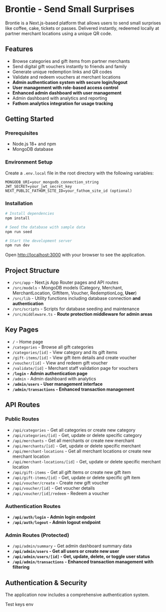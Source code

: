 # Brontie - Send Small Surprises #

Brontie is a Next.js-based platform that allows users to send small surprises like coffee, cake, tickets or passes. Delivered instantly, redeemed locally at partner merchant locations using a unique QR code.

## Features

- Browse categories and gift items from partner merchants
- Send digital gift vouchers instantly to friends and family
- Generate unique redemption links and QR codes
- Validate and redeem vouchers at merchant locations
- **Admin authentication system with secure login/logout**
- **User management with role-based access control**
- **Enhanced admin dashboard with user management**
- Admin dashboard with analytics and reporting
- **Fathom analytics integration for usage tracking**

## Getting Started

### Prerequisites

- Node.js 18+ and npm
- MongoDB database

### Environment Setup

Create a `.env.local` file in the root directory with the following variables:

```
MONGODB_URI=your_mongodb_connection_string
JWT_SECRET=your_jwt_secret_key
NEXT_PUBLIC_FATHOM_SITE_ID=your_fathom_site_id (optional)
```

### Installation

```bash
# Install dependencies
npm install

# Seed the database with sample data
npm run seed

# Start the development server
npm run dev
```

Open [http://localhost:3000](http://localhost:3000) with your browser to see the application.

## Project Structure

- `/src/app` - Next.js App Router pages and API routes
- `/src/models` - MongoDB models (Category, Merchant, MerchantLocation, GiftItem, Voucher, RedemptionLog, **User**)
- `/src/lib` - Utility functions including database connection **and authentication**
- `/src/scripts` - Scripts for database seeding and maintenance
- `/src/middleware.ts` - **Route protection middleware for admin areas**

## Key Pages

- `/` - Home page
- `/categories` - Browse all gift categories
- `/categories/[id]` - View category and its gift items
- `/gift-items/[id]` - View gift item details and create voucher
- `/voucher/[id]` - View and redeem gift voucher
- `/validate/[id]` - Merchant staff validation page for vouchers
- **`/login` - Admin authentication page**
- `/admin` - Admin dashboard with analytics
- **`/admin/users` - User management interface**
- **`/admin/transactions` - Enhanced transaction management**

## API Routes

### Public Routes
- `/api/categories` - Get all categories or create new category
- `/api/categories/[id]` - Get, update or delete specific category
- `/api/merchants` - Get all merchants or create new merchant
- `/api/merchants/[id]` - Get, update or delete specific merchant
- `/api/merchant-locations` - Get all merchant locations or create new merchant location
- `/api/merchant-locations/[id]` - Get, update or delete specific merchant location
- `/api/gift-items` - Get all gift items or create new gift item
- `/api/gift-items/[id]` - Get, update or delete specific gift item
- `/api/voucher/create` - Create new gift voucher
- `/api/voucher/[id]` - Get voucher details
- `/api/voucher/[id]/redeem` - Redeem a voucher

### Authentication Routes
- **`/api/auth/login` - Admin login endpoint**
- **`/api/auth/logout` - Admin logout endpoint**

### Admin Routes (Protected)
- `/api/admin/summary` - Get admin dashboard summary data
- **`/api/admin/users` - Get all users or create new user**
- **`/api/admin/users/[id]` - Get, update, delete, or toggle user status**
- **`/api/admin/transactions` - Enhanced transaction management with filtering**

## Authentication & Security

The application now includes a comprehensive authentication system.

Test keys env

